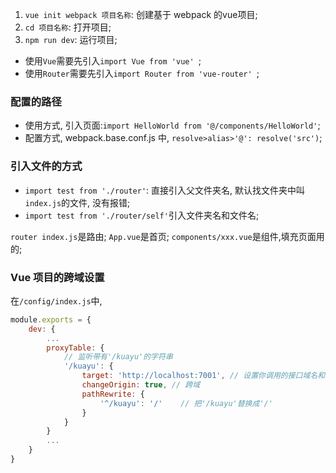 1. `vue init webpack 项目名称`: 创建基于 webpack 的vue项目;
2. `cd 项目名称`: 打开项目;
3. `npm run dev`: 运行项目;


* 使用`Vue`需要先引入`import Vue from 'vue' `;
* 使用`Router`需要先引入`import Router from 'vue-router' `;


### 配置的路径
* 使用方式, 引入页面:`import HelloWorld from '@/components/HelloWorld'`;
* 配置方式, webpack.base.conf.js 中, `resolve>alias>'@': resolve('src')`;

### 引入文件的方式
* `import test from './router'`: 直接引入父文件夹名, 默认找文件夹中叫`index.js`的文件, 没有报错;
* `import test from './router/self'`引入文件夹名和文件名;



`router index.js`是路由;
`App.vue`是首页;
`components/xxx.vue`是组件,填充页面用的;


### Vue 项目的跨域设置
在`/config/index.js`中, 
```js
module.exports = {
    dev: {
        ...
        proxyTable: {
            // 监听带有'/kuayu'的字符串
            '/kuayu': {
                target: 'http://localhost:7001', // 设置你调用的接口域名和端口号
                changeOrigin: true, // 跨域
                pathRewrite: {
                    '^/kuayu': '/'    // 把'/kuayu'替换成'/'
                }
            }
        }
        ...
    }
}
```